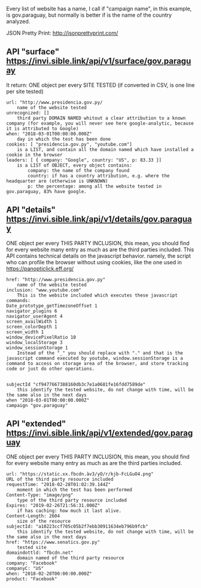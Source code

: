Every list of website has a name, I call if "campaign name", in this example, is gov.paraguay, but normally is better if is the name of the country analyzed. 

JSON Pretty Print: http://jsonprettyprint.com/

## API "surface" https://invi.sible.link/api/v1/surface/gov.paraguay

It return: ONE object per every SITE TESTED (if converted in CSV, is one line per site tested)
        

    url: "http://www.presidencia.gov.py/
    	name of the website tested
    unrecognized: []
    	third party DOMAIN NAMED whitout a clear attribution to a known company (for example, you will never see here google-analytic, because it is attributed to Google)
    when: "2018-03-01T00:00:00.000Z"
    	day in which the test has been done
    cookies: [ "presidencia.gov.py", "youtube.com"]
    	is a LIST, and contain all the domain named which have installed a cookie in the browser
    leaders: [ { company: "Google", country: "US", p: 83.33 }]
    	is a LIST of OBJECT, every object contains:
			company: the name of the company found
			country: if has a country attribution, e.g. where the headquarter are (otherwise is UNKNOWN)
			p: the percentage: among all the website tested in gov.paraguay, 83% have google.


## API "details" https://invi.sible.link/api/v1/details/gov.paraguay

ONE object per every THIS PARTY INCLUSION, this mean, you should find for every website many entry as much as are the third parties included.
This API contains technical details on the javascript behavior. namely, the script who can profile the browser without using cookies, like the one used in https://panopticlick.eff.org/

    href: "http://www.presidencia.gov.py" 
    	name of the website tested
    inclusion: "www.youtube.com" 
    	This is the website included which executes these javascript commands:
    Date_prototype_getTimezoneOffset 1 
    navigator_plugins 6 
    navigator_userAgent 4 
    screen_availWidth 1 
    screen_colorDepth 1 
    screen_width 1 
    window_devicePixelRatio 10 
    window_localStorage 3 
    window_sessionStorage 1 
    	Instead of the "_" you should replace with "." and that is the javascript command executed by youtube, window.sessionStorage is a command to access on storage area of the browser, and store tracking code or just do other operations.


    subjectId "cf9477667388160db3c7e1a0681fe16fdd7589de" 
		this identify the tested website, do not change with time, will be the same also in the next days
    when "2018-03-01T00:00:00.000Z" 
    campaign "gov.paraguay"


## API "extended" https://invi.sible.link/api/v1/extended/gov.paraguay

ONE object per every THIS PARTY INCLUSION, this mean, you should find for every website many entry as much as are the third parties included.


    url: "https://static.xx.fbcdn.àv3/yO/r/kjb-FcLGuO4.png"
    URL of the third party resource included
    requestTime: "2018-02-28T01:02:39.144Z"
    	moment in which the test has been performed
    Content-Type: "image/png"
    	type of the third party resource included
    Expires: "2019-02-26T21:56:31.000Z"
    	if has caching: how much it last alive. 
    Content-Length: 2604
    	size of the resource
    subjectId: "a10223ccf705c05b2f7ebb30911634eb796b9fcb"
    	this identify the tested website, do not change with time, will be the same also in the next days
    href: "https://www.senatics.gov.py"
    	tested site
    domaindottld: "fbcdn.net"
    	domain named of the third party resource
    company: "Facebook"
    companyC: "US"
    when: "2018-02-28T00:00:00.000Z"
    product: "Facebook"

